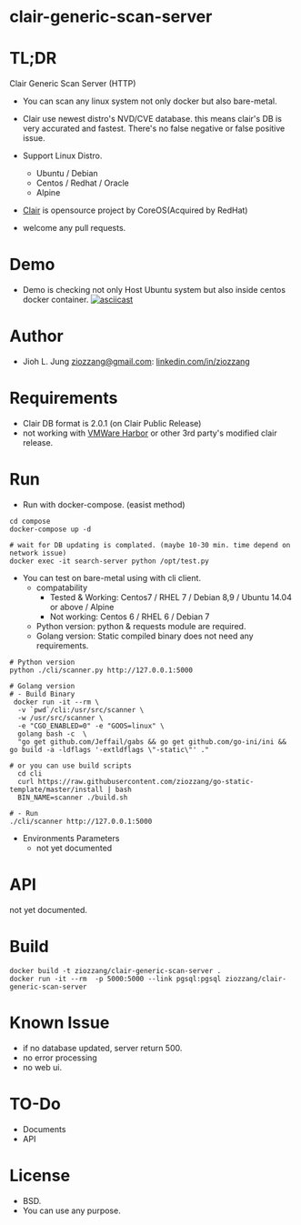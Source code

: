 # clair-generic-scan-server

# TL;DR
Clair Generic Scan Server (HTTP)

* You can scan any linux system not only docker but also bare-metal.
* Clair use newest distro's NVD/CVE database. this means clair's DB is very accurated and fastest. There's no false negative or false positive issue.

* Support Linux Distro.
    * Ubuntu / Debian
    * Centos / Redhat / Oracle
    * Alpine

* [Clair](https://github.com/coreos/clair/) is opensource project by CoreOS(Acquired by RedHat)

* welcome any pull requests.

# Demo
* Demo is checking not only Host Ubuntu system but also inside centos docker container.
[![asciicast](https://asciinema.org/a/s0fYjJrGbtYcl2rBPocozZR0c.png)](https://asciinema.org/a/s0fYjJrGbtYcl2rBPocozZR0c)

# Author
* Jioh L. Jung <ziozzang@gmail.com>: [linkedin.com/in/ziozzang](https://linkedin.com/in/ziozzang)

# Requirements
* Clair DB format is 2.0.1 (on Clair Public Release)
* not working with [VMWare Harbor](https://github.com/vmware/harbor/) or other 3rd party's modified clair release.

# Run

* Run with docker-compose. (easist method)
```
cd compose
docker-compose up -d

# wait for DB updating is complated. (maybe 10-30 min. time depend on network issue)
docker exec -it search-server python /opt/test.py

```

* You can test on bare-metal using with cli client.
    * compatability
        * Tested & Working: Centos7 / RHEL 7 / Debian 8,9 / Ubuntu 14.04 or above / Alpine
        * Not working: Centos 6 / RHEL 6 / Debian 7
    * Python version: python & requests module are required.
    * Golang version: Static compiled binary does not need any requirements.
```
# Python version
python ./cli/scanner.py http://127.0.0.1:5000

# Golang version
# - Build Binary
 docker run -it --rm \
  -v `pwd`/cli:/usr/src/scanner \
  -w /usr/src/scanner \
  -e "CGO_ENABLED=0" -e "GOOS=linux" \
  golang bash -c  \
  "go get github.com/Jeffail/gabs && go get github.com/go-ini/ini && go build -a -ldflags '-extldflags \"-static\"' ."

# or you can use build scripts
  cd cli
  curl https://raw.githubusercontent.com/ziozzang/go-static-template/master/install | bash
  BIN_NAME=scanner ./build.sh

# - Run
./cli/scanner http://127.0.0.1:5000

```



* Environments Parameters
    * not yet documented


# API

not yet documented.

# Build

```
docker build -t ziozzang/clair-generic-scan-server .
docker run -it --rm  -p 5000:5000 --link pgsql:pgsql ziozzang/clair-generic-scan-server

```

# Known Issue
* if no database updated, server return 500.
* no error processing
* no web ui.

# TO-Do

* Documents
* API

# License
* BSD.
* You can use any purpose.




